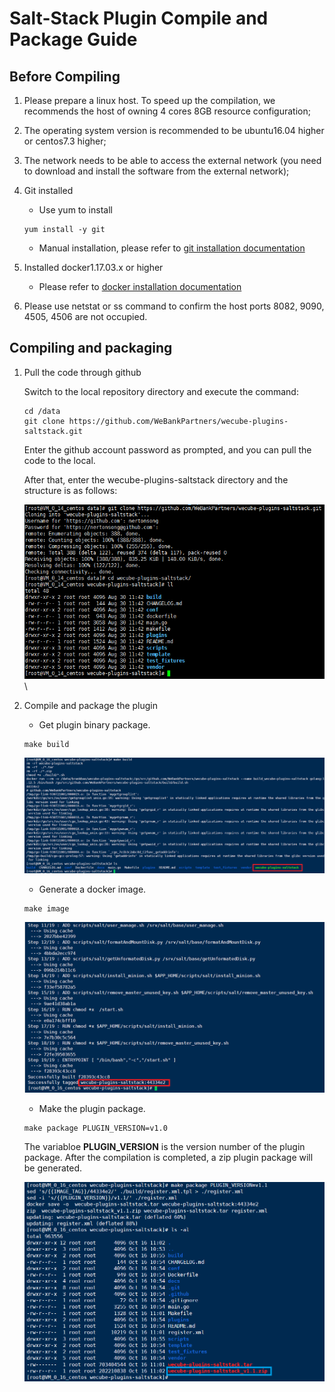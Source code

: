 # Salt-Stack Plugin Compile and Package Guide

## Before Compiling

1. Please prepare a linux host. To speed up the compilation, we recommends the host of owning 4 cores 8GB resource configuration;

2. The operating system version is recommended to be ubuntu16.04 higher or centos7.3 higher;

3. The network needs to be able to access the external network (you need to download and install the software from the external network);

4. Git installed
    - Use yum to install
	```
 	yum install -y git
 	```
	- Manual installation, please refer to [git installation documentation](https://github.com/WeBankPartners/we-cmdb/blob/master/cmdb-wiki/docs/install/git_install_guide_en.md)

5. Installed docker1.17.03.x or higher
    - Please refer to [docker installation documentation](https://github.com/WeBankPartners/we-cmdb/blob/master/cmdb-wiki/docs/install/docker_install_guide_en.md)

6. Please use netstat or ss command to confirm the host ports 8082, 9090, 4505, 4506 are not occupied.

## Compiling and packaging

1. Pull the code through github

    Switch to the local repository directory and execute the command:

    ```
    cd /data
	git clone https://github.com/WeBankPartners/wecube-plugins-saltstack.git
    ```

    Enter the github account password as prompted, and you can pull the code to the local.

    After that, enter the wecube-plugins-saltstack directory and the structure is as follows:

    ![saltstack_dir](images/saltstack_dir.png)\

2. Compile and package the plugin

    - Get plugin binary package.

    ```
	make build
	```
	![saltstack_build](images/saltstack_build.png)

    - Generate a docker image.

    ```
	make image
	```
    ![saltstack_image](images/saltstack_image.png)

    - Make the plugin package.

    ```
	make package PLUGIN_VERSION=v1.0
	```

    The variabloe **PLUGIN_VERSION** is the version number of the plugin package. After the compilation is completed, a zip plugin package will be generated.

    ![saltstack_zip](images/saltstack_zip.png)

